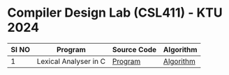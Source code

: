 # Compiler Design Lab (CSL411) - KTU 2024


| SI NO | Program                   | Source Code                                        | Algorithm                                     |
|-------|-------------------------|-----------------------------------------------------|-----------------------------------------------------|
| 1     | Lexical Analyser in C    | [Program](Lexical%20Analyser\lexicalAnalyser.c)   | [Algorithm](Lexical%20Analyser\algo.md)     |

